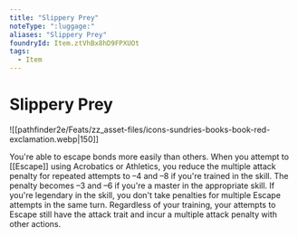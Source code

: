 ```yaml
---
title: "Slippery Prey"
noteType: ":luggage:"
aliases: "Slippery Prey"
foundryId: Item.ztVhBx8hD9FPXUOt
tags:
  - Item
---
```


# Slippery Prey
![[pathfinder2e/Feats/zz_asset-files/icons-sundries-books-book-red-exclamation.webp|150]]

You're able to escape bonds more easily than others. When you attempt to [[Escape]] using Acrobatics or Athletics, you reduce the multiple attack penalty for repeated attempts to –4 and –8 if you're trained in the skill. The penalty becomes –3 and –6 if you're a master in the appropriate skill. If you're legendary in the skill, you don't take penalties for multiple Escape attempts in the same turn. Regardless of your training, your attempts to Escape still have the attack trait and incur a multiple attack penalty with other actions.
